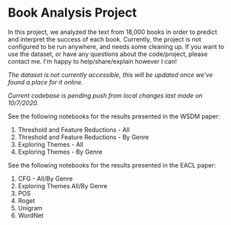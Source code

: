 # Book Analysis Project
In this project, we analyzed the text from 18,000 books in order to predict and interpret the success of each book.
Currently, the project is not configured to be run anywhere, and needs some cleaning up.
If you want to use the dataset, or have any questions about the code/project, please contact me. I'm happy to help/share/explain however I can!

*The dataset is not currently accessible, this will be updated once we've found a place for it online.*

*Current codebase is pending push from local changes last made on 10/7/2020.*

See the following notebooks for the results presented in the WSDM paper:
1. Threshold and Feature Reductions - All
2. Threshold and Feature Reductions - By Genre
3. Exploring Themes - All
4. Exploring Themes - By Genre

See the following notebooks for the results presented in the EACL paper:
1. CFG - All/By Genre
2. Exploring Themes All/By Genre
3. POS
4. Roget
5. Unigram
6. WordNet
